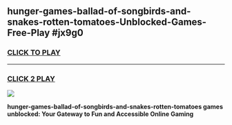 
## hunger-games-ballad-of-songbirds-and-snakes-rotten-tomatoes-Unblocked-Games-Free-Play #jx9g0
<h3>
<a href="https://us.freeplayer.one?title=hunger-games-ballad-of-songbirds-and-snakes-rotten-tomatoes&ref=9M">CLICK TO PLAY</a></h3>
<hr>

<h3>
<a href="https://us.freeplayer.one?title=hunger-games-ballad-of-songbirds-and-snakes-rotten-tomatoes&ref=9M">CLICK 2 PLAY</a>
  
</h3>

<a href="https://us.freeplayer.one?title=hunger-games-ballad-of-songbirds-and-snakes-rotten-tomatoes&ref=9M"><img src="https://clearcache.store/games.png"></a>


**hunger-games-ballad-of-songbirds-and-snakes-rotten-tomatoes games unblocked: Your Gateway to Fun and Accessible Online Gaming**
